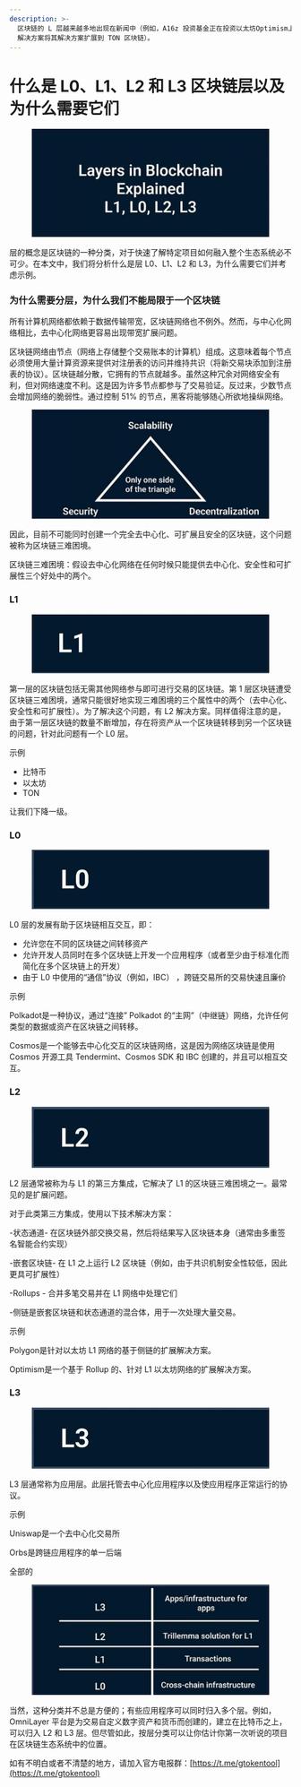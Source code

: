```yaml
---
description: >-
  区块链的 L 层越来越多地出现在新闻中（例如，A16z 投资基金正在投资以太坊Optimism上的 L2 解决方案，或者 Orbs 的 L3
  解决方案将其解决方案扩展到 TON 区块链）。
---
```


# 什么是 L0、L1、L2 和 L3 区块链层以及为什么需要它们

<figure><img src="../../.gitbook/assets/111.png" alt=""><figcaption></figcaption></figure>

层的概念是区块链的一种分类，对于快速了解特定项目如何融入整个生态系统必不可少。在本文中，我们将分析什么是层 L0、L1、L2 和 L3，为什么需要它们并考虑示例。

### 为什么需要分层，为什么我们不能局限于一个区块链

所有计算机网络都依赖于数据传输带宽，区块链网络也不例外。然而，与中心化网络相比，去中心化网络更容易出现带宽扩展问题。

区块链网络由节点（网络上存储整个交易账本的计算机）组成。这意味着每个节点必须使用大量计算资源来提供对注册表的访问并维持共识（将新交易块添加到注册表的协议）。区块链越分散，它拥有的节点就越多。虽然这种冗余对网络安全有利，但对网络速度不利。这是因为许多节点都参与了交易验证。反过来，少数节点会增加网络的脆弱性。通过控制 51% 的节点，黑客将能够随心所欲地操纵网络。

<figure><img src="../../.gitbook/assets/111 (1).png" alt=""><figcaption></figcaption></figure>

因此，目前不可能同时创建一个完全去中心化、可扩展且安全的区块链，这个问题被称为区块链三难困境。

区块链三难困境：假设去中心化网络在任何时候只能提供去中心化、安全性和可扩展性三个好处中的两个。

### L1

<figure><img src="../../.gitbook/assets/111 (2).png" alt=""><figcaption></figcaption></figure>

第一层的区块链包括无需其他网络参与即可进行交易的区块链。第 1 层区块链遭受区块链三难困境，通常只能很好地实现三难困境的三个属性中的两个（去中心化、安全性和可扩展性）。为了解决这个问题，有 L2 解决方案。同样值得注意的是，由于第一层区块链的数量不断增加，存在将资产从一个区块链转移到另一个区块链的问题，针对此问题有一个 L0 层。

示例

* 比特币
* 以太坊
* TON

让我们下降一级。

### L0

<figure><img src="../../.gitbook/assets/111 (3).png" alt=""><figcaption></figcaption></figure>

L0 层的发展有助于区块链相互交互，即：

* 允许您在不同的区块链之间转移资产
* 允许开发人员同时在多个区块链上开发一个应用程序（或者至少由于标准化而简化在多个区块链上的开发）
* 由于 L0 中使用的“通信”协议（例如，IBC） ，跨链交易所的交易快速且廉价

示例

Polkadot是一种协议，通过“连接” Polkadot 的“主网”（中继链）网络，允许任何类型的数据或资产在区块链之间转移。

Cosmos是一个能够去中心化交互的区块链网络，这是因为网络区块链是使用 Cosmos 开源工具 Tendermint、Cosmos SDK 和 IBC 创建的，并且可以相互交互。

### L2

<figure><img src="../../.gitbook/assets/111 (4).png" alt=""><figcaption></figcaption></figure>

L2 层通常被称为与 L1 的第三方集成，它解决了 L1 的区块链三难困境之一。最常见的是扩展问题。

对于此类第三方集成，使用以下技术解决方案：

-状态通道- 在区块链外部交换交易，然后将结果写入区块链本身（通常由多重签名智能合约实现）

-嵌套区块链- 在 L1 之上运行 L2 区块链（例如，由于共识机制安全性较低，因此更具可扩展性）

-Rollups - 合并多笔交易并在 L1 网络中处理它们

-侧链是嵌套区块链和状态通道的混合体，用于一次处理大量交易。

示例

Polygon是针对以太坊 L1 网络的基于侧链的扩展解决方案。

Optimism是一个基于 Rollup 的、针对 L1 以太坊网络的扩展解决方案。

### L3

<figure><img src="../../.gitbook/assets/111 (5).png" alt=""><figcaption></figcaption></figure>

L3 层通常称为应用层。此层托管去中心化应用程序以及使应用程序正常运行的协议。

示例

Uniswap是一个去中心化交易所

Orbs是跨链应用程序的单一后端

全部的

<figure><img src="../../.gitbook/assets/111 (6).png" alt=""><figcaption></figcaption></figure>

当然，这种分类并不总是方便的；有些应用程序可以同时归入多个层。例如，OmniLayer 平台是为交易自定义数字资产和货币而创建的，建立在比特币之上，可以归入 L2 和 L3 层。但尽管如此，按层分类可以让你估计你第一次听说的项目在区块链生态系统中的位置。



如有不明白或者不清楚的地方，请加入官方电报群：[https://t.me/gtokentool](https://t.me/gtokentool)
